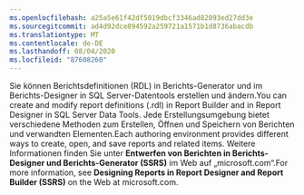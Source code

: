 ```yaml
---
ms.openlocfilehash: a25a5e61f42df5019dbcf3346ad82093ed27dd3e
ms.sourcegitcommit: ad4d92dce894592a259721a1571b1d8736abacdb
ms.translationtype: MT
ms.contentlocale: de-DE
ms.lasthandoff: 08/04/2020
ms.locfileid: "87608260"
---
```

<span data-ttu-id="2d6e4-101">Sie können Berichtsdefinitionen \(RDL\) in Berichts-Generator und im Berichts-Designer in SQL Server-Datentools erstellen und ändern.</span><span class="sxs-lookup"><span data-stu-id="2d6e4-101">You can create and modify report definitions \(.rdl\) in Report Builder and in Report Designer in SQL Server Data Tools.</span></span> <span data-ttu-id="2d6e4-102">Jede Erstellungsumgebung bietet verschiedene Methoden zum Erstellen, Öffnen und Speichern von Berichten und verwandten Elementen.</span><span class="sxs-lookup"><span data-stu-id="2d6e4-102">Each authoring environment provides different ways to create, open, and save reports and related items.</span></span> <span data-ttu-id="2d6e4-103">Weitere Informationen finden Sie unter **Entwerfen von Berichten in Berichts-Designer und Berichts-Generator \(SSRS\)** im Web auf „microsoft.com“.</span><span class="sxs-lookup"><span data-stu-id="2d6e4-103">For more information, see **Designing Reports in Report Designer and Report Builder \(SSRS\)** on the Web at microsoft.com.</span></span>
